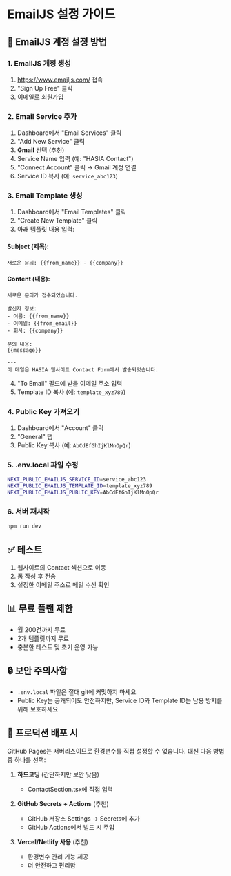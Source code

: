 # EmailJS 설정 가이드

## 📧 EmailJS 계정 설정 방법

### 1. EmailJS 계정 생성
1. https://www.emailjs.com/ 접속
2. "Sign Up Free" 클릭
3. 이메일로 회원가입

### 2. Email Service 추가
1. Dashboard에서 "Email Services" 클릭
2. "Add New Service" 클릭
3. **Gmail** 선택 (추천)
4. Service Name 입력 (예: "HASIA Contact")
5. "Connect Account" 클릭 → Gmail 계정 연결
6. Service ID 복사 (예: `service_abc123`)

### 3. Email Template 생성
1. Dashboard에서 "Email Templates" 클릭
2. "Create New Template" 클릭
3. 아래 템플릿 내용 입력:

#### Subject (제목):
```
새로운 문의: {{from_name}} - {{company}}
```

#### Content (내용):
```
새로운 문의가 접수되었습니다.

발신자 정보:
- 이름: {{from_name}}
- 이메일: {{from_email}}
- 회사: {{company}}

문의 내용:
{{message}}

---
이 메일은 HASIA 웹사이트 Contact Form에서 발송되었습니다.
```

4. "To Email" 필드에 받을 이메일 주소 입력
5. Template ID 복사 (예: `template_xyz789`)

### 4. Public Key 가져오기
1. Dashboard에서 "Account" 클릭
2. "General" 탭
3. Public Key 복사 (예: `AbCdEfGhIjKlMnOpQr`)

### 5. .env.local 파일 수정
```bash
NEXT_PUBLIC_EMAILJS_SERVICE_ID=service_abc123
NEXT_PUBLIC_EMAILJS_TEMPLATE_ID=template_xyz789  
NEXT_PUBLIC_EMAILJS_PUBLIC_KEY=AbCdEfGhIjKlMnOpQr
```

### 6. 서버 재시작
```bash
npm run dev
```

## ✅ 테스트
1. 웹사이트의 Contact 섹션으로 이동
2. 폼 작성 후 전송
3. 설정한 이메일 주소로 메일 수신 확인

## 📊 무료 플랜 제한
- 월 200건까지 무료
- 2개 템플릿까지 무료
- 충분한 테스트 및 초기 운영 가능

## 🔒 보안 주의사항
- `.env.local` 파일은 절대 git에 커밋하지 마세요
- Public Key는 공개되어도 안전하지만, Service ID와 Template ID는 남용 방지를 위해 보호하세요

## 🚀 프로덕션 배포 시
GitHub Pages는 서버리스이므로 환경변수를 직접 설정할 수 없습니다.
대신 다음 방법 중 하나를 선택:

1. **하드코딩** (간단하지만 보안 낮음)
   - ContactSection.tsx에 직접 입력
   
2. **GitHub Secrets + Actions** (추천)
   - GitHub 저장소 Settings → Secrets에 추가
   - GitHub Actions에서 빌드 시 주입

3. **Vercel/Netlify 사용** (추천)
   - 환경변수 관리 기능 제공
   - 더 안전하고 편리함